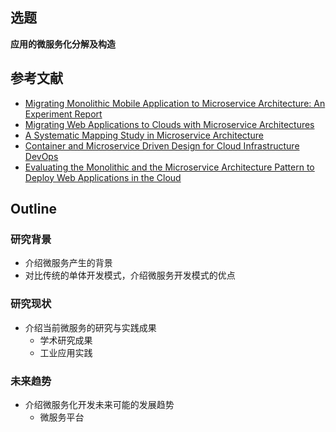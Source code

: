 ## 选题
**应用的微服务化分解及构造**

## 参考文献
- [Migrating Monolithic Mobile Application to Microservice Architecture: An Experiment Report](https://ieeexplore.ieee.org/document/8027278)
- [Migrating Web Applications to Clouds with Microservice Architectures](https://ieeexplore.ieee.org/abstract/document/7539733)
- [A Systematic Mapping Study in Microservice Architecture](https://ieeexplore.ieee.org/abstract/document/7796008)
- [Container and Microservice Driven Design for Cloud Infrastructure DevOps](https://ieeexplore.ieee.org/abstract/document/7484185/)
- [Evaluating the Monolithic and the Microservice Architecture Pattern to Deploy Web Applications in the Cloud](https://ieeexplore.ieee.org/abstract/document/7333476)

## Outline
### 研究背景
- 介绍微服务产生的背景
- 对比传统的单体开发模式，介绍微服务开发模式的优点
### 研究现状
- 介绍当前微服务的研究与实践成果
  - 学术研究成果
  - 工业应用实践
### 未来趋势
- 介绍微服务化开发未来可能的发展趋势
  - 微服务平台
